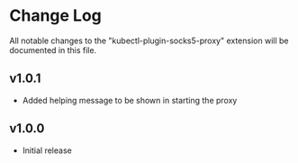 # Change Log

All notable changes to the "kubectl-plugin-socks5-proxy" extension will be documented in this file.

## v1.0.1

- Added helping message to be shown in starting the proxy

## v1.0.0

- Initial release
